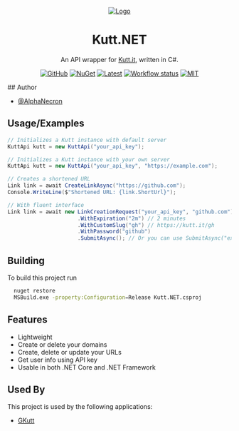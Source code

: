 <div align='center'>
    
[![Logo](https://user-images.githubusercontent.com/57827456/122667487-4923e980-d1dd-11eb-9c78-c9b25ab43149.png)](#)

# Kutt.NET

An API wrapper for [Kutt.it](https://kutt.it), written in C#.

[![GitHub](https://img.shields.io/github/downloads/AlphaNecron/Kutt.NET/total?color=%237BA1F7&logo=github&style=for-the-badge)](https://github.com/AlphaNecron/Kutt.NET/releases/latest)
[![NuGet](https://img.shields.io/nuget/dt/Kutt.NET?color=%237BA1F7&logo=nuget&style=for-the-badge)](https://www.nuget.org/packages/Kutt.NET)
[![Latest](https://img.shields.io/github/v/tag/AlphaNecron/Kutt.NET?color=%237BA1F7&label=RELEASE&logo=github&sort=semver&style=for-the-badge)](https://github.com/AlphaNecron/Kutt.NET/releases/latest)
[![Workflow status](https://img.shields.io/github/workflow/status/AlphaNecron/Kutt.NET/Publish%20NuGet%20package?color=7BA1F7&logo=github&style=for-the-badge)](https://github.com/AlphaNecron/Kutt.NET)
[![MIT](https://img.shields.io/github/license/AlphaNecron/Kutt.NET?color=%237BA1F7&style=for-the-badge)](#)
</div>
## Author

- [@AlphaNecron](https://www.github.com/AlphaNecron)

  
## Usage/Examples

```csharp
// Initializes a Kutt instance with default server
KuttApi kutt = new KuttApi("your_api_key");

// Initializes a Kutt instance with your own server
KuttApi kutt = new KuttApi("your_api_key", "https://example.com");

// Creates a shortened URL
Link link = await CreateLinkAsync("https://github.com");
Console.WriteLine($"Shortened URL: {link.ShortUrl}");

// With fluent interface
Link link = await new LinkCreationRequest("your_api_key", "github.com")
                      .WithExpiration("2m") // 2 minutes
                      .WithCustomSlug("gh") // https://kutt.it/gh
                      .WithPassword("github")
                      .SubmitAsync(); // Or you can use SubmitAsync("example.com") to submit with your own server.
```


## Building

To build this project run

```bash
  nuget restore
  MSBuild.exe -property:Configuration=Release Kutt.NET.csproj
```

  
## Features

- Lightweight
- Create or delete your domains
- Create, delete or update your URLs
- Get user info using API key
- Usable in both .NET Core and .NET Framework
  
## Used By

This project is used by the following applications:
- [GKutt](https://github.com/AlphaNecron/GKutt)
